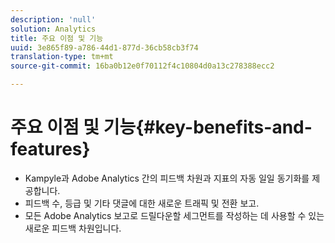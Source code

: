 ```yaml
---
description: 'null'
solution: Analytics
title: 주요 이점 및 기능
uuid: 3e865f89-a786-44d1-877d-36cb58cb3f74
translation-type: tm+mt
source-git-commit: 16ba0b12e0f70112f4c10804d0a13c278388ecc2

---
```



# 주요 이점 및 기능{#key-benefits-and-features}

* Kampyle과 Adobe Analytics 간의 피드백 차원과 지표의 자동 일일 동기화를 제공합니다.
* 피드백 수, 등급 및 기타 댓글에 대한 새로운 트래픽 및 전환 보고.
* 모든 Adobe Analytics 보고로 드릴다운할 세그먼트를 작성하는 데 사용할 수 있는 새로운 피드백 차원입니다.

